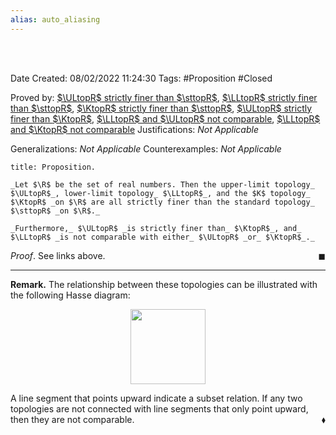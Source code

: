 ```yaml
---
alias: auto_aliasing
---
```


<br />
<br />

Date Created: 08/02/2022 11:24:30
Tags: #Proposition #Closed 

Proved by: [$\ULtopR$ strictly finer than $\sttopR$](Upper-limit%20topology%20strictly%20finer%20than%20standard%20topology%20on%20R.md), [$\LLtopR$ strictly finer than $\sttopR$](Lower-limit%20topology%20strictly%20finer%20than%20standard%20topology%20on%20R.md), [$\KtopR$ strictly finer than $\sttopR$](K%20topology%20strictly%20finer%20than%20standard%20topology%20on%20R.md), [$\ULtopR$ strictly finer than $\KtopR$](Upper-limit%20topology%20strictly%20finer%20than%20K%20topology%20on%20R.md), [$\LLtopR$ and $\ULtopR$ not comparable](Lower%20and%20upper%20limit%20topologies%20are%20not%20comparable%20on%20R.md), [$\LLtopR$ and $\KtopR$ not comparable](Lower%20and%20K%20topologies%20are%20not%20comparable%20on%20R.md)
Justifications: _Not Applicable_

Generalizations: _Not Applicable_
Counterexamples: _Not Applicable_

``` ad-Proposition
title: Proposition.

_Let $\R$ be the set of real numbers. Then the upper-limit topology_ $\ULtopR$_, lower-limit topology_ $\LLtopR$_, and the $K$ topology_ $\KtopR$ _on $\R$ are all strictly finer than the standard topology_ $\sttopR$ _on $\R$._

_Furthermore,_ $\ULtopR$ _is strictly finer than_ $\KtopR$_, and_ $\LLtopR$ _is not comparable with either_ $\ULtopR$ _or_ $\KtopR$_._

```

_Proof_. See links above.<span style="float:right;">$\blacksquare$</span>

---

**Remark.** The relationship between these topologies can be illustrated with the following Hasse diagram:

<center><img src="app://local/home/zhao/MathWiki/Images/2022-02-09_212228/image.svg", width=120></center>

A line segment that points upward indicate a subset relation. If any two topologies are not connected with line segments that only point upward, then they are not comparable.<span style="float:right;">$\blacklozenge$</span>
